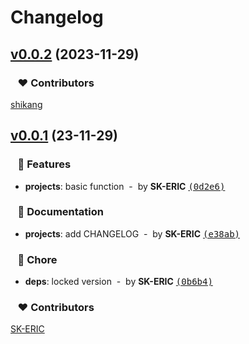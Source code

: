 # Changelog


## [v0.0.2](https://github.com/SK-ERIC/bitsy-cli/compare/v0.0.1...v0.0.2) (2023-11-29)

### &nbsp;&nbsp;&nbsp;❤️ Contributors


[shikang](mailto:shikang@cloudcsp.com)

## [v0.0.1](https://github.com/SK-ERIC/bitsy-cli/compare/...v0.0.1) (23-11-29)

### &nbsp;&nbsp;&nbsp;🚀 Features

- **projects**: basic function &nbsp;-&nbsp; by **SK-ERIC** [<samp>(0d2e6)</samp>](https://github.com/SK-ERIC/bitsy-cli/commit/0d2e6fa)

### &nbsp;&nbsp;&nbsp;📖 Documentation

- **projects**: add CHANGELOG &nbsp;-&nbsp; by **SK-ERIC** [<samp>(e38ab)</samp>](https://github.com/SK-ERIC/bitsy-cli/commit/e38ab34)

### &nbsp;&nbsp;&nbsp;🏡 Chore

- **deps**: locked version &nbsp;-&nbsp; by **SK-ERIC** [<samp>(0b6b4)</samp>](https://github.com/SK-ERIC/bitsy-cli/commit/0b6b419)

### &nbsp;&nbsp;&nbsp;❤️ Contributors


[SK-ERIC](mailto:graceful.sk0@gmail.com)

